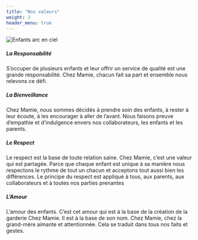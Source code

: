 ```yaml
---
title: "Nos valeurs"
weight: 3
header_menu: true
---
```


![Enfants arc en ciel](../images/enfantsarc.jpg)

##### La Responsabilité
S’occuper de plusieurs enfants et leur offrir un service de qualité est une grande responsabilité. Chez Mamie, chacun fait sa part et ensemble nous relevons ce défi.

##### La Bienveillance
Chez Mamie, nous sommes décidés à prendre soin des enfants, à rester à leur écoute, à les encourager à aller de l’avant. Nous faisons preuve d’empathie et d’indulgence envers nos collaborateurs, les enfants et les parents.

##### Le Respect
Le respect est la base de toute relation saine. Chez Mamie, c’est une valeur qui est partagée. Parce que chaque enfant est unique à sa manière nous respectons le rythme de tout un chacun et acceptons tout aussi bien les différences.  Le principe du respect est appliqué à tous, aux parents, aux collaborateurs et à toutes nos parties prenantes

##### L’Amour
L’amour des enfants. C’est cet amour qui est à la base de la création de la garderie Chez Mamie. Il est à la base de son nom. Chez Mamie, chez la grand-mère aimante et attentionnée. Cela se traduit dans tous nos faits et gestes.

